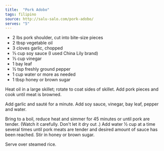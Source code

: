 ```yaml
---
title:  "Pork Adobo"
tags: filipino
source: http://salu-salo.com/pork-adobo/
serves: "5"
---
```

* 2 lbs pork shoulder, cut into bite-size pieces
* 2 tbsp vegetable oil
* 3 cloves garlic, chopped
* ⅓ cup soy sauce (I used China Lily brand)
* ⅓ cup vinegar
* 1 bay leaf
* ½ tsp freshly ground pepper
* 1 cup water or more as needed
* 1 tbsp honey or brown sugar

Heat oil in a large skillet; rotate to coat sides of skillet. Add pork pieces and cook until meat is browned.

Add garlic and sauté for a minute. Add soy sauce, vinegar, bay leaf, pepper and water.

Bring to a boil, reduce heat and simmer for 45 minutes or until pork are tender. (Watch it carefully. Don't let it dry out .) Add water ½ cup at a time several times until pork meats are tender and desired amount of sauce has been reached. Stir in honey or brown sugar.

Serve over steamed rice.
